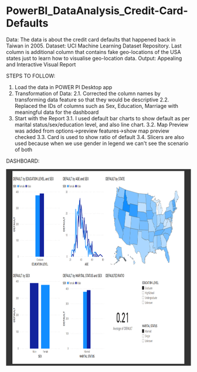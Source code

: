 # PowerBI_DataAnalysis_Credit-Card-Defaults

Data: The data is about the credit card defaults that happened back in Taiwan in 2005.
Dataset: UCI Machine Learning Dataset Repository. Last column is additional column that contains fake geo-locations of the USA states just to learn how to visualise geo-location data.
Output: Appealing and Interactive Visual Report

STEPS TO FOLLOW:
1. Load the data in POWER PI Desktop app
2. Transformation of Data: 
    2.1. Corrected the column names by transforming data feature so that they would be descriptive
    2.2. Replaced the IDs of columns such as Sex, Education, Marriage with meaningful data for the dashboard
3. Start with the Report
    3.1. I used default bar charts to show default as per marital status/sex/education level, and also line chart.
    3.2. Map Preview was added from options->preview features->show map preview checked
    3.3. Card is used to show ratio of default
    3.4. Slicers are also used because when we use gender in legend we can't see the scenario of both
    
  
DASHBOARD:

<a target='_blank'>
  
<img class='header-img' width=1174px height=536px src='https://raw.githubusercontent.com/hammadch1/PowerBI_DataAnalysis_Credit-Card-Defaults/master/Credit_Card_Default_Visualization_Using_PowerBI.png' />

</a>
